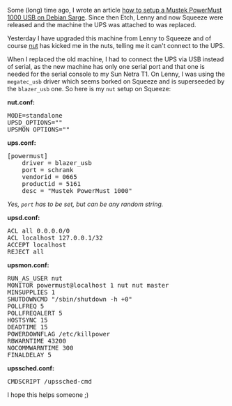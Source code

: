 <html><body><p>Some (long) time ago, I wrote an article <a href="http://www.die-welt.net/2006/09/mustek_powemust_1000_usb_unter_debian_sarge/">how to setup a Mustek PowerMust 1000 USB on Debian Sarge</a>. Since then Etch, Lenny and now Squeeze were released and the machine the UPS was attached to was replaced.

Yesterday I have upgraded this machine from Lenny to Squeeze and of course <a href="http://packages.debian.org/nut">nut</a> has kicked me in the nuts, telling me it can't connect to the UPS.

When I replaced the old machine, I had to connect the UPS via USB instead of serial, as the new machine has only one serial port and that one is needed for the serial console to my Sun Netra T1. On Lenny, I was using the <code>megatec_usb</code> driver which seems borked on Squeeze and is superseeded by the ﻿<code>blazer_usb</code> one. So here is my <code>nut</code> setup on Squeeze:

<strong>nut.conf:</strong>

</p><pre>MODE=standalone
UPSD_OPTIONS=""
UPSMON_OPTIONS=""</pre>

<strong>ups.conf:</strong>

<pre>[powermust]
    driver = blazer_usb
    port = schrank
    vendorid = 0665
    productid = 5161
    desc = "Mustek PowerMust 1000"</pre>

<em>Yes, <code>port</code> has to be set, but can be any random string.</em>

<strong>upsd.conf:</strong>

<pre>ACL all 0.0.0.0/0
ACL localhost 127.0.0.1/32
ACCEPT localhost
REJECT all</pre>

<strong>upsmon.conf:</strong>

<pre>RUN_AS_USER nut
MONITOR powermust@localhost 1 nut nut master
MINSUPPLIES 1
SHUTDOWNCMD "/sbin/shutdown -h +0"
POLLFREQ 5
POLLFREQALERT 5
HOSTSYNC 15
DEADTIME 15
POWERDOWNFLAG /etc/killpower
RBWARNTIME 43200
NOCOMMWARNTIME 300
FINALDELAY 5</pre>

<strong>upssched.conf:</strong>

<pre>CMDSCRIPT /upssched-cmd</pre>

I hope this helps someone ;)</body></html>
